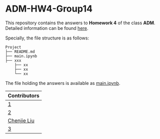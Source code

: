 # ADM-HW4-Group14

This repository contains the answers to **Homework 4** of the class **ADM**. Detailed information can be found [here](https://github.com/Sapienza-University-Rome/ADM/tree/master/2024/Homework_4).

Specially, the file structure is as follows:
```        
Project       
├── README.md         
├── main.ipynb            
├── xxx                            
    ├── xx             
    ├── xx
    └── xx
```

The file holding the answers is available as [main.ipynb](google.com).


| Contributors                                                   |
|----------------------------------------------------------------|
| [1](google.com)                   |
| [2](google.com)        |
| [Chenjie Liu](https://github.com/TealMango)                    |
| [3](google.com)                |
